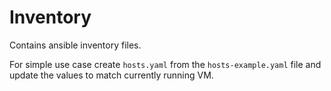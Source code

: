 # Inventory

Contains ansible inventory files.

For simple use case create `hosts.yaml` from the `hosts-example.yaml` file and update the values to match currently running VM.
